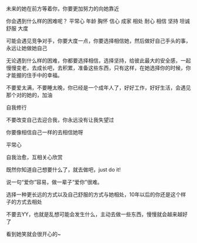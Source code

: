 未来的她在前方等着你，你要更加努力的向她靠近

你会遇到什么样的困难呢？
平常心
年龄
胸怀
信心
成家
相处
耐心
相信
坚持
坦诚
舒服
大度

可能会遇见竞争对手，你要大度一点，你要选择相信她，然后做好自己手头的事，永远让她做她自己

无论遇到什么样的困难，你都要选择相信，选择坚持，给彼此最大的安全感，一起慢慢变老，去成长吧，去积累，准备这些东西，只有这样，在她选择你的时候，你才能握的住手中的幸福。

不要爱太满，不要睡太晚，你已经是一个成年人了，好好工作，好好生活，会遇见那个对的她的，加油

自我修行

不要改变自己去迎合我，你永远没有让我失望过

你要像相信自己一样的去相信她呀

平常心

自我治愈，互相关心欣赏

既然你知道自己想要什么了，就去做吧，just do it!

说一句“爱你”容易，做一辈子“爱你”很难。

选择一种更长远的方式以及自己舒服的方式与她相处，10年以后的你还是这个样子的方式去相处

不要去YY，也就是乱想可能会发生什么，主动去做一些东西，慢慢就会越来越好了

看到她笑就会很开心的~

